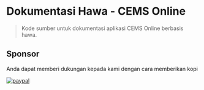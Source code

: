 # Dokumentasi Hawa - CEMS Online

> Kode sumber untuk dokumentasi aplikasi CEMS Online berbasis hawa.


## Sponsor

Anda dapat memberi dukungan kepada kami dengan cara memberikan kopi

[![paypal](https://www.paypalobjects.com/en_US/i/btn/btn_donateCC_LG.gif)](https://ko-fi.com/annlumia)
